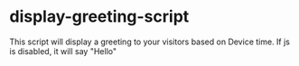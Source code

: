 # display-greeting-script
This script will display a greeting to your visitors based on Device time. If js is disabled, it will say "Hello"
